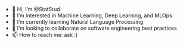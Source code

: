 - 👋 Hi, I’m @StatStud
- 👀 I’m interested in Machine Learning, Deep Learning, and MLOps
- 🌱 I’m currently learning Natural Language Processing
- 💞️ I’m looking to collaborate on software engineering best practices
- 📫 How to reach me: ask :)

<!---
StatStud/StatStud is a ✨ special ✨ repository because its `README.md` (this file) appears on your GitHub profile.
You can click the Preview link to take a look at your changes.
--->

